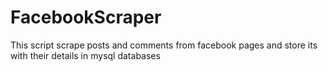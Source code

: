 # FacebookScraper
This script scrape posts and comments from facebook pages and store its with their details in mysql databases
